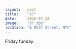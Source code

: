 ```yaml
---
layout:   post
title:    "57"
date:     2016-07-22
image:    "57.jpg"
location: "E 95th Street, NYC"
---
```


Friday funday.
